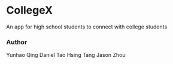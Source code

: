 # CollegeX
An app for high school students to connect with college students

### Author

Yunhao Qing
Daniel Tao
Hsing Tang
Jason Zhou
